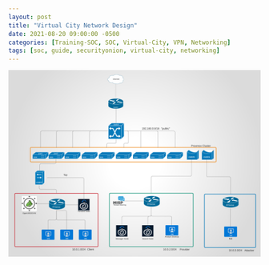 ```yaml
---
layout: post
title: "Virtual City Network Design"
date: 2021-08-20 09:00:00 -0500
categories: [Training-SOC, SOC, Virtual-City, VPN, Networking]
tags: [soc, guide, securityonion, virtual-city, networking]
---
```


![Desktop View](https://github.com/BSU-Cybersecurity/BSU-Cybersecurity.github.io/blob/main/images/vcityNetwork.png?raw=true)